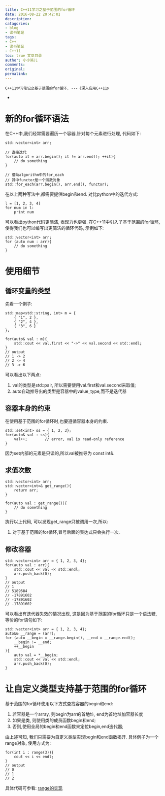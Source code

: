 ```yaml
---
title: C++11学习之基于范围的for循环
date: 2016-08-22 20:42:01
description: 
catagories:
- blog
- 读书笔记
tags:
- C++
- 读书笔记
- C++11 
toc: true 文章目录
author: 小小笑儿
comments:
original:
permalink:
---
```

    C++11学习笔记之基于范围的for循环. ---《深入应用C++11》
+ <!-- more -->

# 新的for循环语法 #

在C++中,我们经常需要遍历一个容器,针对每个元素进行处理, 代码如下:

    std::vector<int> arr;
   
    // 直接迭代
    for(auto it = arr.begin(); it != arr.end(); ++it){
        // do something
    }
    
    // 借助algorithm中的for_each
    // 其中functor是一个函数对象
    std::for_each(arr.begin(), arr.end(), functor);
    
在以上两种写法中,都需要提供begin和end.
对比python中的迭代方式:

    l = [1, 2, 3, 4]
    for num in l:
        print num
        
可以看出python代码更简洁, 表现力也更强.
在C++11中引入了基于范围的for循环,使得我们也可以编写出更简洁的循环代码, 示例如下:

    std::vector<int> arr;
    for (auto num : arr){
        // do something
    }

# 使用细节 #

## 循环变量的类型 ##

先看一个例子:

    std::map<std::string, int> m = {
        { "1", 2 },
        { "2", 4 },
        { "3", 6 }
    };
    
    for(auto& val : m){
        std::cout << val.first << "->" << val.second << std::endl;
    }
    // output
    // 1 -> 2
    // 2 -> 4
    // 3 -> 6
    
可以看出以下两点:

1. val的类型是std::pair, 所以需要使用val.first和val.second来取值;
2. auto自动推导出的类型是容器中的value_type,而不是迭代器

## 容器本身的约束 ##

在使用基于范围的for循环时,也要遵循容器本身的约束.

    std::set<int> ss = { 1, 2, 3};
    for(auto& val : ss){
        val++;        // error, val is read-only reference
    }
    
因为set内部的元素是只读的,所以val被推导为 const int&.

## 求值次数 ##

    std::vector<int> arr;
    std::vector<int>& get_range(){
        return arr;
    }
    
    for(auto val : get_range()){
        // do something
    }
    
执行以上代码, 可以发现get_range只被调用一次,所以:

1. 对于基于范围的for循环,冒号后面的表达式只会执行一次.

## 修改容器 ##

    std::vector<int> arr = { 1, 2, 3, 4};
    for(auto val : arr){
        std::cout << val << std::endl;
        arr.push_back(0);
    }
    // output
    // 1
    // 5189584
    // -17891602
    // -17891602
    // -17891602
    
可以看出有迭代器失效的情况出现, 这是因为基于范围的for循环只是一个语法糖, 等价的for语句如下:

    std::vector<int> arr = { 1, 2, 3, 4};
    auto&& __range = (arr);
    for (auto __begin = __range.begin(), __end = __range.end();
        __begin != __end;
        ++__begin
    ){
        auto val = *__begin;
        std::cout << val << std::endl;
        arr.push_back(0);
    }

# 让自定义类型支持基于范围的for循环 #

基于范围的for循环使用以下方式查找容器的begin和end:

1. 若容器是一个array, 则begin为arr的首地址, end为首地址加容器长度
2. 如果是类, 则使用类的成员函数begin和end;
3. 否则,使用全局的begin和end函数来定位begin,end迭代器;

由上述可知, 我们只需要为自定义类型实现begin和end函数揭开.
具体例子为一个range对象, 使用方式为:

    for(int i : range(3)){
        cout << i << endl;
    }
    // output
    // 0
    // 1
    // 2

具体代码可参看:
[range的实现](https://github.com/lsytj0413/liter/blob/master/liter/range.hpp)
